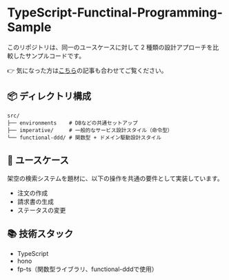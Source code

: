 # TypeScript-Functinal-Programming-Sample

このリポジトリは、同一のユースケースに対して 2 種類の設計アプローチを比較したサンプルコードです。

👉 気になった方は[こちら](https://your-blog-link.dev/ddd-vs-traditional)の記事も合わせてご覧ください。


## 📦 ディレクトリ構成

```
src/
├── environments    # DBなどの共通セットアップ
├── imperative/     # 一般的なサービス設計スタイル（命令型）
└── functional-ddd/ # 関数型 + ドメイン駆動設計スタイル
```


## 🧩 ユースケース

架空の検索システムを題材に、以下の操作を共通の要件として実装しています。

- 注文の作成
- 請求書の生成
- ステータスの変更

## 📚 技術スタック

- TypeScript
- hono
- fp-ts（関数型ライブラリ、functional-dddで使用）
